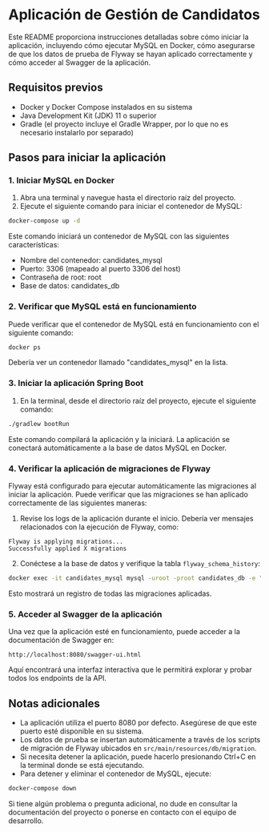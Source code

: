 # Aplicación de Gestión de Candidatos

Este README proporciona instrucciones detalladas sobre cómo iniciar la aplicación, incluyendo cómo ejecutar MySQL en Docker, cómo asegurarse de que los datos de prueba de Flyway se hayan aplicado correctamente y cómo acceder al Swagger de la aplicación.

## Requisitos previos

- Docker y Docker Compose instalados en su sistema
- Java Development Kit (JDK) 11 o superior
- Gradle (el proyecto incluye el Gradle Wrapper, por lo que no es necesario instalarlo por separado)

## Pasos para iniciar la aplicación

### 1. Iniciar MySQL en Docker

1. Abra una terminal y navegue hasta el directorio raíz del proyecto.
2. Ejecute el siguiente comando para iniciar el contenedor de MySQL:

```bash
docker-compose up -d
```

Este comando iniciará un contenedor de MySQL con las siguientes características:
- Nombre del contenedor: candidates_mysql
- Puerto: 3306 (mapeado al puerto 3306 del host)
- Contraseña de root: root
- Base de datos: candidates_db

### 2. Verificar que MySQL está en funcionamiento

Puede verificar que el contenedor de MySQL está en funcionamiento con el siguiente comando:

```bash
docker ps
```

Debería ver un contenedor llamado "candidates_mysql" en la lista.

### 3. Iniciar la aplicación Spring Boot

1. En la terminal, desde el directorio raíz del proyecto, ejecute el siguiente comando:

```bash
./gradlew bootRun
```

Este comando compilará la aplicación y la iniciará. La aplicación se conectará automáticamente a la base de datos MySQL en Docker.

### 4. Verificar la aplicación de migraciones de Flyway

Flyway está configurado para ejecutar automáticamente las migraciones al iniciar la aplicación. Puede verificar que las migraciones se han aplicado correctamente de las siguientes maneras:

1. Revise los logs de la aplicación durante el inicio. Debería ver mensajes relacionados con la ejecución de Flyway, como:

```
Flyway is applying migrations...
Successfully applied X migrations
```

2. Conéctese a la base de datos y verifique la tabla `flyway_schema_history`:

```bash
docker exec -it candidates_mysql mysql -uroot -proot candidates_db -e "SELECT * FROM flyway_schema_history;"
```

Esto mostrará un registro de todas las migraciones aplicadas.

### 5. Acceder al Swagger de la aplicación

Una vez que la aplicación esté en funcionamiento, puede acceder a la documentación de Swagger en:

```
http://localhost:8080/swagger-ui.html
```

Aquí encontrará una interfaz interactiva que le permitirá explorar y probar todos los endpoints de la API.

## Notas adicionales

- La aplicación utiliza el puerto 8080 por defecto. Asegúrese de que este puerto esté disponible en su sistema.
- Los datos de prueba se insertan automáticamente a través de los scripts de migración de Flyway ubicados en `src/main/resources/db/migration`.
- Si necesita detener la aplicación, puede hacerlo presionando Ctrl+C en la terminal donde se está ejecutando.
- Para detener y eliminar el contenedor de MySQL, ejecute:

```bash
docker-compose down
```

Si tiene algún problema o pregunta adicional, no dude en consultar la documentación del proyecto o ponerse en contacto con el equipo de desarrollo.